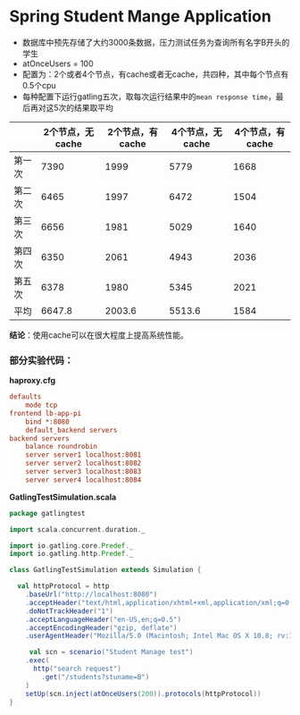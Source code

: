 # Spring Student Mange Application



* 数据库中预先存储了大约3000条数据，压力测试任务为查询所有名字B开头的学生
* atOnceUsers = 100
* 配置为：2个或者4个节点，有cache或者无cache，共四种，其中每个节点有0.5个cpu
* 每种配置下运行gatling五次，取每次运行结果中的`mean response time`，最后再对这5次的结果取平均

|        | 2个节点，无cache | 2个节点，有cache | 4个节点，无cache | 4个节点，有cache |
| ------ | ---------------- | ---------------- | ---------------- | ---------------- |
| 第一次 | 7390             | 1999             | 5779             | 1668             |
| 第二次 | 6465             | 1997             | 6472             | 1504             |
| 第三次 | 6656             | 1981             | 5029             | 1640             |
| 第四次 | 6350             | 2061             | 4943             | 2036             |
| 第五次 | 6378             | 1980             | 5345             | 2021             |
| 平均   | 6647.8           | 2003.6           | 5513.6           | 1584             |



**结论**：使用cache可以在很大程度上提高系统性能。







### 部分实验代码：

**haproxy.cfg**

```cfg
defaults
    mode tcp
frontend lb-app-pi
    bind *:8080
    default_backend servers
backend servers
    balance roundrobin
    server server1 localhost:8081
    server server2 localhost:8082
    server server3 localhost:8083
    server server4 localhost:8084
```



**GatlingTestSimulation.scala**

```scala
package gatlingtest

import scala.concurrent.duration._

import io.gatling.core.Predef._
import io.gatling.http.Predef._

class GatlingTestSimulation extends Simulation {

  val httpProtocol = http
    .baseUrl("http://localhost:8080")
    .acceptHeader("text/html,application/xhtml+xml,application/xml;q=0.9,*/*;q=0.8")
    .doNotTrackHeader("1")
    .acceptLanguageHeader("en-US,en;q=0.5")
    .acceptEncodingHeader("gzip, deflate")
    .userAgentHeader("Mozilla/5.0 (Macintosh; Intel Mac OS X 10.8; rv:16.0) Gecko/20100101 Firefox/16.0")

     val scn = scenario("Student Manage test")
    .exec(
      http("search request")
        .get("/students?stuname=B")
    )
    setUp(scn.inject(atOnceUsers(200)).protocols(httpProtocol))
}

```



